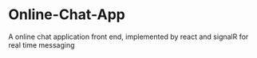 # Online-Chat-App
A online chat application front end, implemented by react and signalR for real time messaging
